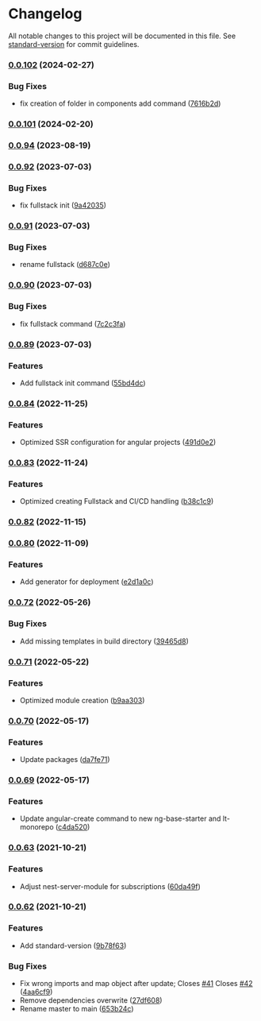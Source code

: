 # Changelog

All notable changes to this project will be documented in this file. See [standard-version](https://github.com/conventional-changelog/standard-version) for commit guidelines.

### [0.0.102](https://github.com/lenneTech/cli/compare/v0.0.101...v0.0.102) (2024-02-27)


### Bug Fixes

* fix creation of folder in components add command ([7616b2d](https://github.com/lenneTech/cli/commit/7616b2d7674385c6377b440db4b589e5d2c3ad09))

### [0.0.101](https://github.com/lenneTech/cli/compare/v0.0.99...v0.0.101) (2024-02-20)

### [0.0.94](https://github.com/lenneTech/cli/compare/v0.0.92...v0.0.94) (2023-08-19)

### [0.0.92](https://github.com/lenneTech/cli/compare/v0.0.91...v0.0.92) (2023-07-03)

### Bug Fixes

- fix fullstack init ([9a42035](https://github.com/lenneTech/cli/commit/9a42035c383ba967629457c8802024f9c86ff7ab))

### [0.0.91](https://github.com/lenneTech/cli/compare/v0.0.90...v0.0.91) (2023-07-03)

### Bug Fixes

- rename fullstack ([d687c0e](https://github.com/lenneTech/cli/commit/d687c0e29d0a27811f787a94d7ce24ea6fc4d2f0))

### [0.0.90](https://github.com/lenneTech/cli/compare/v0.0.89...v0.0.90) (2023-07-03)

### Bug Fixes

- fix fullstack command ([7c2c3fa](https://github.com/lenneTech/cli/commit/7c2c3fae38bfb35fcb43bf2bcc52213827f457ce))

### [0.0.89](https://github.com/lenneTech/cli/compare/v0.0.88...v0.0.89) (2023-07-03)

### Features

- Add fullstack init command ([55bd4dc](https://github.com/lenneTech/cli/commit/55bd4dca270f066feeafc06b4e8e0ee708e25fc8))

### [0.0.84](https://github.com/lenneTech/cli/compare/v0.0.83...v0.0.84) (2022-11-25)

### Features

- Optimized SSR configuration for angular projects ([491d0e2](https://github.com/lenneTech/cli/commit/491d0e24cad736462d69f2a7737522b2f8b1fa39))

### [0.0.83](https://github.com/lenneTech/cli/compare/v0.0.82...v0.0.83) (2022-11-24)

### Features

- Optimized creating Fullstack and CI/CD handling ([b38c1c9](https://github.com/lenneTech/cli/commit/b38c1c9c9e2cd3d822736b08bf1f7b32719ff1fe))

### [0.0.82](https://github.com/lenneTech/cli/compare/v0.0.80...v0.0.82) (2022-11-15)

### [0.0.80](https://github.com/lenneTech/cli/compare/v0.0.79...v0.0.80) (2022-11-09)

### Features

- Add generator for deployment ([e2d1a0c](https://github.com/lenneTech/cli/commit/e2d1a0c297bbca3437d4d2c5adbcf6f23ba27e97))

### [0.0.72](https://github.com/lenneTech/cli/compare/v0.0.71...v0.0.72) (2022-05-26)

### Bug Fixes

- Add missing templates in build directory ([39465d8](https://github.com/lenneTech/cli/commit/39465d8f041f5a6ee594cdc6647e97becd78594f))

### [0.0.71](https://github.com/lenneTech/cli/compare/v0.0.70...v0.0.71) (2022-05-22)

### Features

- Optimized module creation ([b9aa303](https://github.com/lenneTech/cli/commit/b9aa303e757445d18d98668a0ce582b5c1be4c3f))

### [0.0.70](https://github.com/lenneTech/cli/compare/v0.0.69...v0.0.70) (2022-05-17)

### Features

- Update packages ([da7fe71](https://github.com/lenneTech/cli/commit/da7fe71d83471b65f3d1620a8274396491a9f75d))

### [0.0.69](https://github.com/lenneTech/cli/compare/v0.0.63...v0.0.69) (2022-05-17)

### Features

- Update angular-create command to new ng-base-starter and lt-monorepo ([c4da520](https://github.com/lenneTech/cli/commit/c4da52012e983f5d05a7ec9997c5958b8f639b73))

### [0.0.63](https://github.com/lenneTech/cli/compare/v0.0.62...v0.0.63) (2021-10-21)

### Features

- Adjust nest-server-module for subscriptions ([60da49f](https://github.com/lenneTech/cli/commit/60da49fa9d7acd25a5c16399674da8869a6b4286))

### [0.0.62](https://github.com/lenneTech/cli/compare/v0.0.53...v0.0.62) (2021-10-21)

### Features

- Add standard-version ([9b78f63](https://github.com/lenneTech/cli/commit/9b78f638136b6fbc8fbc16961d261c6bec28ca25))

### Bug Fixes

- Fix wrong imports and map object after update; Closes [#41](https://github.com/lenneTech/cli/issues/41) Closes [#42](https://github.com/lenneTech/cli/issues/42) ([4aa6cf9](https://github.com/lenneTech/cli/commit/4aa6cf91a583b070e1c3db8c83bc33272c19dde8))
- Remove dependencies overwrite ([27df608](https://github.com/lenneTech/cli/commit/27df6085e04cd506466bc298355033fe23e5c5e7))
- Rename master to main ([653b24c](https://github.com/lenneTech/cli/commit/653b24cbebed230af9a80f4da29974fedc3ccc83))
